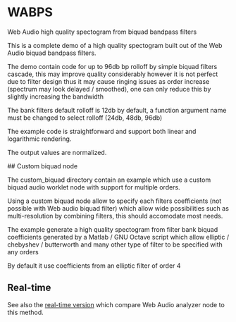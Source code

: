 # WABPS

Web Audio high quality spectogram from biquad bandpass filters

This is a complete demo of a high quality spectogram built out of the Web Audio biquad bandpass filters.

The demo contain code for up to 96db bp rolloff by simple biquad filters cascade, this may improve quality considerably however it is not perfect due to filter design thus it may cause ringing issues as order increase (spectrum may look delayed / smoothed), one can only reduce this by slightly increasing the bandwidth

The bank filters default rolloff is 12db by default, a function argument name must be changed to select rolloff (24db, 48db, 96db)

The example code is straightforward and support both linear and logarithmic rendering.

The output values are normalized.

## Custom biquad node

The custom_biquad directory contain an example which use a custom biquad audio worklet node with support for multiple orders.

Using a custom biquad node allow to specify each filters coefficients (not possible with Web audio biquad filter) which allow wide possibilities such as multi-resolution by combining filters, this should accomodate most needs.

The example generate a high quality spectogram from filter bank biquad coefficients generated by a Matlab / GNU Octave script which allow elliptic / chebyshev / butterworth and many other type of filter to be specified with any orders

By default it use coefficients from an elliptic filter of order 4

## Real-time

See also the [real-time version](https://github.com/grz0zrg/WABSP2) which compare Web Audio analyzer node to this method.